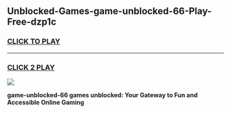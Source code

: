 
## Unblocked-Games-game-unblocked-66-Play-Free-dzp1c
<h3>
<a href="https://premium76.site?title=game-unblocked-66&ref=15A">CLICK TO PLAY</a></h3>
<hr>

<h3>
<a href="https://premium76.site?title=game-unblocked-66&ref=15A">CLICK 2 PLAY</a>
  
</h3>

<a href="https://premium76.site?title=game-unblocked-66&ref=15A"><img src="https://clearcache.store/games.png"></a>


**game-unblocked-66 games unblocked: Your Gateway to Fun and Accessible Online Gaming**
